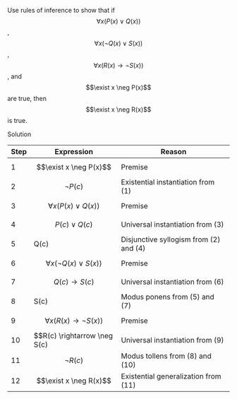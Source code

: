 Use rules of inference to show that if $$\forall x (P(x) \vee Q(x))$$, $$\forall x (\neg Q(x) \vee S(x))$$, $$\forall x (R(x) \rightarrow \neg S(x))$$, and $$\exist x \neg P(x)$$ are true, then $$\exist x \neg R(x)$$ is true.

Solution

|Step|Expression|Reason|
|--|--|--|
|1|$$\exist x \neg P(x)$$|Premise|
|2|$$\neg P(c)$$|Existential instantiation from (1)|
|3|$$\forall x (P(x) \vee Q(x))$$|Premise|
|4|$$P(c) \vee Q(c)$$|Universal instantiation from (3)|
|5|Q(c)|Disjunctive syllogism from (2) and (4)|
|6|$$\forall x (\neg Q(x) \vee S(x))$$|Premise|
|7|$$Q(c) \rightarrow S(c)$$|Universal instantiation from (6)|
|8|S(c)|Modus ponens from (5) and (7)|
|9|$$\forall x (R(x) \rightarrow \neg S(x))$$|Premise|
|10|$$R(c) \rightarrow \neg S(c)|Universal instantiation from (9)|
|11|$$\neg R(c)$$|Modus tollens from (8) and (10)|
|12|$$\exist x \neg R(x)$$|Existential generalization from (11)|